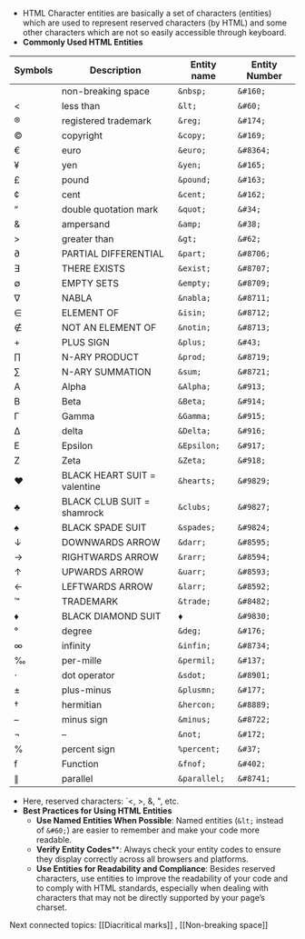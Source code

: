 - HTML Character entities are basically a set of characters (entities) which are used to represent reserved characters (by HTML) and some other characters which are not so easily accessible through keyboard.
-  **Commonly Used HTML Entities**

| Symbols | Description                  | Entity name  | Entity Number |
| ------- | ---------------------------- | ------------ | ------------- |
|         | non-breaking space           | `&nbsp;`     | `&#160;`      |
| <       | less than                    | `&lt;`       | `&#60;`       |
| ®       | registered trademark         | `&reg;`      | `&#174;`      |
| ©       | copyright                    | `&copy;`     | `&#169;`      |
| €       | euro                         | `&euro;`     | `&#8364;`     |
| ¥       | yen                          | `&yen;`      | `&#165;`      |
| £       | pound                        | `&pound;`    | `&#163;`      |
| ¢       | cent                         | `&cent;`     | `&#162;`      |
| “       | double quotation mark        | `&quot;`     | `&#34;`       |
| &       | ampersand                    | `&amp;`      | `&#38;`       |
| >       | greater than                 | `&gt;`       | `&#62;`       |
| ∂       | PARTIAL DIFFERENTIAL         | `&part;`     | `&#8706;`     |
| ∃       | THERE EXISTS                 | `&exist;`    | `&#8707;`     |
| ∅       | EMPTY SETS                   | `&empty;`    | `&#8709;`     |
| ∇       | NABLA                        | `&nabla;`    | `&#8711;`     |
| ∈       | ELEMENT OF                   | `&isin;`     | `&#8712;`     |
| ∉       | NOT AN ELEMENT OF            | `&notin;`    | `&#8713;`     |
| +       | PLUS SIGN                    | `&plus;`     | `&#43;`       |
| ∏       | N-ARY PRODUCT                | `&prod;`     | `&#8719;`     |
| ∑       | N-ARY SUMMATION              | `&sum;`      | `&#8721;`     |
| Α       | Alpha                        | `&Alpha;`    | `&#913;`      |
| Β       | Beta                         | `&Beta;`     | `&#914;`      |
| Γ       | Gamma                        | `&Gamma;`    | `&#915;`      |
| Δ       | delta                        | `&Delta;`    | `&#916;`      |
| Ε       | Epsilon                      | `&Epsilon;`  | `&#917;`      |
| Ζ       | Zeta                         | `&Zeta;`     | `&#918;`      |
| ♥       | BLACK HEART SUIT = valentine | `&hearts;`   | `&#9829;`     |
| ♣       | BLACK CLUB SUIT = shamrock   | `&clubs;`    | `&#9827;`     |
| ♠       | BLACK SPADE SUIT             | `&spades;`   | `&#9824;`     |
| ↓       | DOWNWARDS ARROW              | `&darr;`     | `&#8595;`     |
| →       | RIGHTWARDS ARROW             | `&rarr;`     | `&#8594;`     |
| ↑       | UPWARDS ARROW                | `&uarr;`     | `&#8593;`     |
| ←       | LEFTWARDS ARROW              | `&larr;`     | `&#8592;`     |
| ™       | TRADEMARK                    | `&trade;`    | `&#8482;`     |
| ♦       | BLACK DIAMOND SUIT           | ♦            | `&#9830;`     |
| °       | degree                       | `&deg;`      | `&#176;`      |
| ∞       | infinity                     | `&infin;`    | `&#8734;`     |
| ‰       | per-mille                    | `&permil;`   | `&#137;`      |
| ⋅       | dot operator                 | `&sdot;`     | `&#8901;`     |
| ±       | plus-minus                   | `&plusmn;`   | `&#177;`      |
| †       | hermitian                    | `&hercon;`   | `&#8889;`     |
| –       | minus sign                   | `&minus;`    | `&#8722;`     |
| ¬       | –                            | `&not;`      | `&#172;`      |
| %       | percent sign                 | `%percent;`  | `&#37;`       |
| f       | Function                     | `&fnof;`     | `&#402;`      |
| ∥       | parallel                     | `&parallel;` | `&#8741;`     |

- Here, reserved characters: `<, >, &, ", etc.
- **Best Practices for Using HTML Entities**
	- **Use Named Entities When Possible**: Named entities (`&lt;` instead of `&#60;`) are easier to remember and make your code more readable.
	- **Verify Entity Codes****: Always check your entity codes to ensure they display correctly across all browsers and platforms.
	- **Use Entities for Readability and Compliance**: Besides reserved characters, use entities to improve the readability of your code and to comply with HTML standards, especially when dealing with characters that may not be directly supported by your page’s charset.

Next connected topics: [[Diacritical marks]] , [[Non-breaking space]]